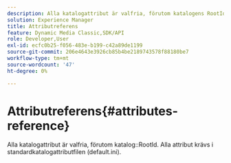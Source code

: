 ```yaml
---
description: Alla katalogattribut är valfria, förutom katalogens RootId. Alla attribut krävs i standardkatalogattributfilen (default.ini).
solution: Experience Manager
title: Attributreferens
feature: Dynamic Media Classic,SDK/API
role: Developer,User
exl-id: ecfc0b25-f056-483e-b199-c42a89de1199
source-git-commit: 206e4643e3926cb85b4be2189743578f88180be7
workflow-type: tm+mt
source-wordcount: '47'
ht-degree: 0%

---
```


# Attributreferens{#attributes-reference}

Alla katalogattribut är valfria, förutom katalog::RootId. Alla attribut krävs i standardkatalogattributfilen (default.ini).

